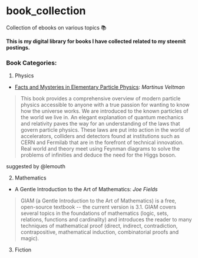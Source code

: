# book_collection
Collection of ebooks on various topics 📚 

**This is my digital library for books I have collected related to my steemit postings.**

### Book Categories:
1. Physics
- [Facts and Mysteries in Elementary Particle Physics](https://github.com/valjen/book_collection/blob/master/Physics/Facts%20and%20Mysteries%20in%20Elementary%20Particle%20Physics.pdf): *Martinus Veltman*
> This book provides a comprehensive overview of modern particle physics accessible to anyone with a true passion for wanting to know how the universe works. We are introduced to the known particles of the world we live in. An elegant explanation of quantum mechanics and relativity paves the way for an understanding of the laws that govern particle physics. These laws are put into action in the world of accelerators, colliders and detectors found at institutions such as CERN and Fermilab that are in the forefront of technical innovation. Real world and theory meet using Feynman diagrams to solve the problems of infinities and deduce the need for the Higgs boson.

suggested by @lemouth

2. Mathematics
- A Gentle Introduction to the Art of Mathematics: *Joe Fields*
> GIAM (a Gentle Introduction to the Art of Mathematics) is a free, open-source textbook -- the current version is 3.1. GIAM covers several topics in the foundations of mathematics (logic, sets, relations, functions and cardinality) and introduces the reader to many techniques of mathematical proof (direct, indirect, contradiction, contrapositive, mathematical induction, combinatorial proofs and magic).

3. Fiction
